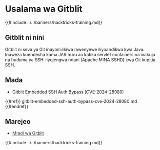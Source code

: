 # Usalama wa Gitblit

{{#include ../../banners/hacktricks-training.md}}

## Gitblit ni nini

Gitblit ni seva ya Git inayomilikiwa mwenyewe iliyoandikwa kwa Java. Inaweza kuendesha kama JAR huru au katika servlet containers na inakuja na huduma ya SSH iliyojengwa ndani (Apache MINA SSHD) kwa Git kupitia SSH.

## Mada

- Gitblit Embedded SSH Auth Bypass (CVE-2024-28080)

{{#ref}}
gitblit-embedded-ssh-auth-bypass-cve-2024-28080.md
{{#endref}}

## Marejeo

- [Mradi wa Gitblit](https://gitblit.com/)

{{#include ../../banners/hacktricks-training.md}}
